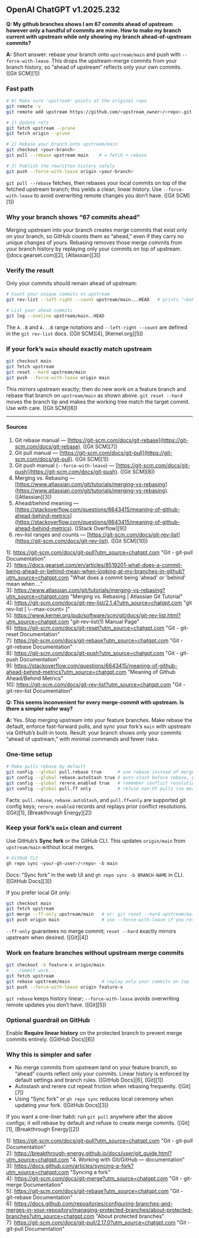 ## OpenAI ChatGPT v1.2025.232 

**Q: My github branches shows I am 67 commits ahead of upstream however only a handful of commits are mine. How to make my branch current with upstream while only showing my branch ahead-of-upstream commits?**

**A:** Short answer: rebase your branch onto `upstream/main` and push with `--force-with-lease`. This drops the upstream-merge commits from your branch history, so “ahead of upstream” reflects only your own commits. ([Git SCM][1])

### Fast path

```bash
# 0) Make sure 'upstream' points at the original repo
git remote -v
git remote add upstream https://github.com/<upstream_owner>/<repo>.git  # if missing

# 1) Update refs
git fetch upstream --prune
git fetch origin --prune

# 2) Rebase your branch onto upstream/main
git checkout <your-branch>
git pull --rebase upstream main    # = fetch + rebase

# 3) Publish the rewritten history safely
git push --force-with-lease origin <your-branch>
```

`git pull --rebase` fetches, then rebases your local commits on top of the fetched upstream branch; this yields a clean, linear history. Use `--force-with-lease` to avoid overwriting remote changes you don’t have. ([Git SCM][1])

### Why your branch shows “67 commits ahead”

Merging upstream into your branch creates merge commits that exist only on your branch, so GitHub counts them as “ahead,” even if they carry no unique changes of yours. Rebasing removes those merge commits from your branch history by replaying only your commits on top of upstream. ([docs.gearset.com][2], [Atlassian][3])

### Verify the result

Only your commits should remain ahead of upstream:

```bash
# Count your unique commits vs upstream
git rev-list --left-right --count upstream/main...HEAD   # prints "<behind> <ahead>"

# List your ahead commits
git log --oneline upstream/main..HEAD
```

The `A..B` and `A...B` range notations and `--left-right --count` are defined in the `git rev-list` docs. ([Git SCM][4], [Kernel.org][5])

### If your fork’s `main` should exactly match upstream

```bash
git checkout main
git fetch upstream
git reset --hard upstream/main
git push --force-with-lease origin main
```

This mirrors upstream exactly; then do new work on a feature branch and rebase that branch on `upstream/main` as shown above. `git reset --hard` moves the branch tip and makes the working tree match the target commit. Use with care. ([Git SCM][6])

---

#### Sources

1. Git rebase manual — [https://git-scm.com/docs/git-rebase](https://git-scm.com/docs/git-rebase). ([Git SCM][7])
2. Git pull manual — [https://git-scm.com/docs/git-pull](https://git-scm.com/docs/git-pull). ([Git SCM][1])
3. Git push manual (`--force-with-lease`) — [https://git-scm.com/docs/git-push](https://git-scm.com/docs/git-push). ([Git SCM][8])
4. Merging vs. Rebasing — [https://www.atlassian.com/git/tutorials/merging-vs-rebasing](https://www.atlassian.com/git/tutorials/merging-vs-rebasing). ([Atlassian][3])
5. Ahead/behind meaning — [https://stackoverflow.com/questions/6643415/meaning-of-github-ahead-behind-metrics](https://stackoverflow.com/questions/6643415/meaning-of-github-ahead-behind-metrics). ([Stack Overflow][9])
6. rev-list ranges and counts — [https://git-scm.com/docs/git-rev-list](https://git-scm.com/docs/git-rev-list). ([Git SCM][10])

1]: https://git-scm.com/docs/git-pull?utm_source=chatgpt.com "Git - git-pull Documentation"  
2]: https://docs.gearset.com/en/articles/8519201-what-does-a-commit-being-ahead-or-behind-mean-when-looking-at-my-branches-in-github?utm_source=chatgpt.com "What does a commit being 'ahead' or 'behind' mean when ..."  
3]: https://www.atlassian.com/git/tutorials/merging-vs-rebasing?utm_source=chatgpt.com "Merging vs. Rebasing | Atlassian Git Tutorial"  
4]: https://git-scm.com/docs/git-rev-list/2.1.4?utm_source=chatgpt.com "git rev-list [ \\--max-count=<number> ]"  
5]: https://www.kernel.org/pub/software/scm/git/docs/git-rev-list.html?utm_source=chatgpt.com "git-rev-list(1) Manual Page"  
6]: https://git-scm.com/docs/git-reset?utm_source=chatgpt.com "Git - git-reset Documentation"  
7]: https://git-scm.com/docs/git-rebase?utm_source=chatgpt.com "Git - git-rebase Documentation"  
8]: https://git-scm.com/docs/git-push?utm_source=chatgpt.com "Git - git-push Documentation"  
9]: https://stackoverflow.com/questions/6643415/meaning-of-github-ahead-behind-metrics?utm_source=chatgpt.com "Meaning of Github Ahead/Behind Metrics"  
10]: https://git-scm.com/docs/git-rev-list?utm_source=chatgpt.com "Git - git-rev-list Documentation"  

**Q: This seems inconvenient for every merge-commit with upstream. Is there a simpler safer way?**

**A:** Yes. Stop merging upstream into your feature branches. Make rebase the default, enforce fast-forward pulls, and sync your fork’s `main` with upstream via GitHub’s built-in tools. Result: your branch shows only your commits “ahead of upstream,” with minimal commands and fewer risks.

### One-time setup

```bash
# Make pulls rebase by default
git config --global pull.rebase true      # use rebase instead of merge on pull
git config --global rebase.autoStash true # auto-stash before rebase, pop after
git config --global rerere.enabled true   # remember conflict resolutions
git config --global pull.ff only          # refuse non-FF pulls (no merge commits)
```

Facts: `pull.rebase`, `rebase.autoStash`, and `pull.ff=only` are supported git config keys; `rerere.enabled` records and replays prior conflict resolutions. ([Git][1], [Breakthrough Energy][2])

### Keep your fork’s `main` clean and current

Use GitHub’s **Sync fork** or the GitHub CLI. This updates `origin/main` from `upstream/main` without local merges.

```bash
# GitHub CLI
gh repo sync <your-gh-user>/<repo> -b main
```

Docs: “Sync fork” in the web UI and `gh repo sync -b BRANCH-NAME` in CLI. ([GitHub Docs][3])

If you prefer local Git only:

```bash
git checkout main
git fetch upstream
git merge --ff-only upstream/main   # or: git reset --hard upstream/main
git push origin main                # use --force-with-lease if you reset
```

`--ff-only` guarantees no merge commit; `reset --hard` exactly mirrors upstream when desired. ([Git][4])

### Work on feature branches without upstream merge commits

```bash
git checkout -b feature-x origin/main
# ...commit work...
git fetch upstream
git rebase upstream/main            # replay only your commits on top
git push --force-with-lease origin feature-x
```

`git rebase` keeps history linear; `--force-with-lease` avoids overwriting remote updates you don’t have. ([Git][5])

### Optional guardrail on GitHub

Enable **Require linear history** on the protected branch to prevent merge commits entirely. ([GitHub Docs][6])

### Why this is simpler and safer

* No merge commits from upstream land on your feature branch, so “ahead” counts reflect only your commits. Linear history is enforced by default settings and branch rules. ([GitHub Docs][6], [Git][1])
* Autostash and rerere cut repeat friction when rebasing frequently. ([Git][7])
* Using “Sync fork” or `gh repo sync` reduces local ceremony when updating your fork. ([GitHub Docs][3])

If you want a one-liner habit: run `git pull` anywhere after the above configs; it will rebase by default and refuse to create merge commits. ([Git][1], [Breakthrough Energy][2])

1]: https://git-scm.com/docs/git-pull?utm_source=chatgpt.com "Git - git-pull Documentation"  
2]: https://breakthrough-energy.github.io/docs/user/git_guide.html?utm_source=chatgpt.com "4. Working with Git/GitHub — documentation"  
3]: https://docs.github.com/articles/syncing-a-fork?utm_source=chatgpt.com "Syncing a fork"  
4]: https://git-scm.com/docs/git-merge?utm_source=chatgpt.com "Git - git-merge Documentation"  
5]: https://git-scm.com/docs/git-rebase?utm_source=chatgpt.com "Git - git-rebase Documentation"  
6]: https://docs.github.com/repositories/configuring-branches-and-merges-in-your-repository/managing-protected-branches/about-protected-branches?utm_source=chatgpt.com "About protected branches"  
7]: https://git-scm.com/docs/git-pull/2.17.0?utm_source=chatgpt.com "Git - git-pull Documentation"  
